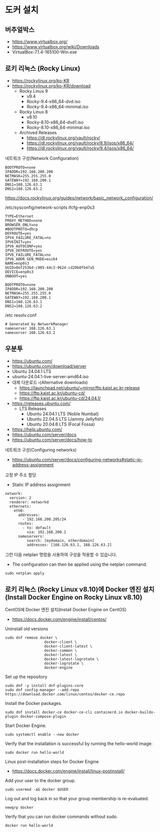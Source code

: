 # 도커 설치

## 버추얼박스
- https://www.virtualbox.org/
- https://www.virtualbox.org/wiki/Downloads
- VirtualBox-7.1.4-165100-Win.exe

## 로키 리눅스 (Rocky Linux)
- https://rockylinux.org/ko-KR
- https://rockylinux.org/ko-KR/download
  - Rocky Linux 9
    - v9.4
    - Rocky-9.4-x86_64-dvd.iso
    - Rocky-9.4-x86_64-minimal.iso
  - Rocky Linux 8
    - v8.10
    - Rocky-8.10-x86_64-dvd1.iso
    - Rocky-8.10-x86_64-minimal.iso
  - Archived Releases
    - https://dl.rockylinux.org/vault/rocky/
    - https://dl.rockylinux.org/vault/rocky/8.9/isos/x86_64/
    - https://dl.rockylinux.org/vault/rocky/9.4/isos/x86_64/

네트워크 구성(Network Configuration)
```
BOOTPROTO=none
IPADDR=192.168.200.200
NETMASK=255.255.255.0
GATEWAY=192.168.200.1
DNS1=168.126.63.1
DNS2=168.126.63.2
```
https://docs.rockylinux.org/guides/network/basic_network_configuration/

/etc/sysconfig/network-scripts
ifcfg-enp0s3
```
TYPE=Ethernet
PROXY_METHOD=none
BROWSER_ONLY=no
#BOOTPROTO=dhcp
DEFROUTE=yes
IPV4_FAILURE_FATAL=no
IPV6INIT=yes
IPV6_AUTOCONF=yes
IPV6_DEFROUTE=yes
IPV6_FAILURE_FATAL=no
IPV6_ADDR_GEN_MODE=eui64
NAME=enp0s3
UUID=0ef2536d-c905-44c3-9624-cd20b0fb47a5
DEVICE=enp0s3
ONBOOT=yes

BOOTPROTO=none
IPADDR=192.168.200.200
NETMASK=255.255.255.0
GATEWAY=192.168.200.1
DNS1=168.126.63.1
DNS2=168.126.63.2

```

/etc
resolv.conf
```
# Generated by NetworkManager
nameserver 168.126.63.1
nameserver 168.126.63.2

```

## 우분투
- https://ubuntu.com/
- https://ubuntu.com/download/server
- Ubuntu 24.04.1 LTS
- ubuntu-24.04.1-live-server-amd64.iso
- 대체 다운로드 ›(Alternative downloads)
  - https://launchpad.net/ubuntu/+mirror/ftp.kaist.ac.kr-release
  - https://ftp.kaist.ac.kr/ubuntu-cd/
  - https://ftp.kaist.ac.kr/ubuntu-cd/24.04.1/
- https://releases.ubuntu.com/
  - LTS Releases
    - Ubuntu 24.04.1 LTS (Noble Numbat)
    - Ubuntu 22.04.5 LTS (Jammy Jellyfish)
    - Ubuntu 20.04.6 LTS (Focal Fossa)
- https://help.ubuntu.com/
- https://ubuntu.com/server/docs
- https://ubuntu.com/server/docs/how-to

네트워크 구성(Configuring networks)
- https://ubuntu.com/server/docs/configuring-networks#static-ip-address-assignment

고정 IP 주소 할당
- Static IP address assignment
```
network:
  version: 2
  renderer: networkd
  ethernets:
    eth0:
      addresses:
        - 192.168.200.205/24
      routes:
        - to: default
          via: 192.168.200.1
      nameservers:
          search: [mydomain, otherdomain]
          addresses: [168.126.63.1, 168.126.63.2]
```

그런 다음 netplan 명령을 사용하여 구성을 적용할 수 있습니다.
- The configuration can then be applied using the netplan command.
```
sudo netplan apply
```

## 로키 리눅스 (Rocky Linux v8.10)에 Docker 엔진 설치(Install Docker Engine on Rocky Linux v8.10)
CentOS에 Docker 엔진 설치(Install Docker Engine on CentOS)
- https://docs.docker.com/engine/install/centos/

Uninstall old versions
```
sudo dnf remove docker \
                  docker-client \
                  docker-client-latest \
                  docker-common \
                  docker-latest \
                  docker-latest-logrotate \
                  docker-logrotate \
                  docker-engine
```

Set up the repository
```
sudo dnf -y install dnf-plugins-core
sudo dnf config-manager --add-repo https://download.docker.com/linux/centos/docker-ce.repo
```

Install the Docker packages.
```
sudo dnf install docker-ce docker-ce-cli containerd.io docker-buildx-plugin docker-compose-plugin
```

Start Docker Engine.
```
sudo systemctl enable --now docker
```

Verify that the installation is successful by running the hello-world image:
```
sudo docker run hello-world
```

Linux post-installation steps for Docker Engine
- https://docs.docker.com/engine/install/linux-postinstall/

Add your user to the docker group.
```
sudo usermod -aG docker $USER
```

Log out and log back in so that your group membership is re-evaluated.
```
newgrp docker
```

Verify that you can run docker commands without sudo.
```
docker run hello-world
```
